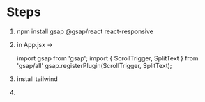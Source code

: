 # Steps

1. npm install gsap @gsap/react react-responsive

2. in App.jsx -> 

    import gsap from 'gsap';
    import { ScrollTrigger, SplitText } from 'gsap/all'
    gsap.registerPlugin(ScrollTrigger, SplitText);

3. install tailwind

4. 